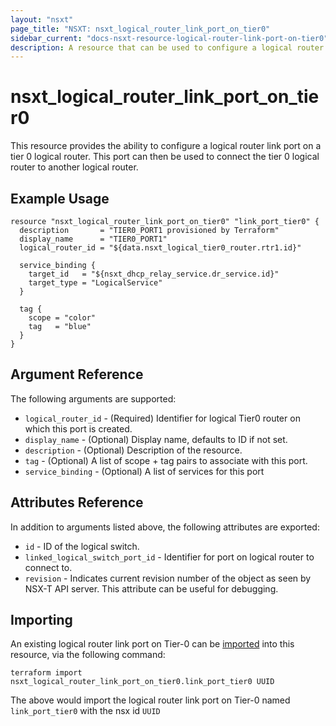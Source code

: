 ```yaml
---
layout: "nsxt"
page_title: "NSXT: nsxt_logical_router_link_port_on_tier0"
sidebar_current: "docs-nsxt-resource-logical-router-link-port-on-tier0"
description: A resource that can be used to configure a logical router link port on Tier-0 router in NSX.
---
```


# nsxt_logical_router_link_port_on_tier0

This resource provides the ability to configure a logical router link port on a tier 0 logical router. This port can then be used to connect the tier 0 logical router to another logical router.

## Example Usage

```hcl
resource "nsxt_logical_router_link_port_on_tier0" "link_port_tier0" {
  description       = "TIER0_PORT1 provisioned by Terraform"
  display_name      = "TIER0_PORT1"
  logical_router_id = "${data.nsxt_logical_tier0_router.rtr1.id}"

  service_binding {
    target_id   = "${nsxt_dhcp_relay_service.dr_service.id}"
    target_type = "LogicalService"
  }

  tag {
    scope = "color"
    tag   = "blue"
  }
}
```

## Argument Reference

The following arguments are supported:

* `logical_router_id` - (Required) Identifier for logical Tier0 router on which this port is created.
* `display_name` - (Optional) Display name, defaults to ID if not set.
* `description` - (Optional) Description of the resource.
* `tag` - (Optional) A list of scope + tag pairs to associate with this port.
* `service_binding` - (Optional) A list of services for this port

## Attributes Reference

In addition to arguments listed above, the following attributes are exported:

* `id` - ID of the logical switch.
* `linked_logical_switch_port_id` - Identifier for port on logical router to connect to.
* `revision` - Indicates current revision number of the object as seen by NSX-T API server. This attribute can be useful for debugging.

## Importing

An existing logical router link port on Tier-0 can be [imported][docs-import] into this resource, via the following command:

[docs-import]: /docs/import/index.html

```
terraform import nsxt_logical_router_link_port_on_tier0.link_port_tier0 UUID
```

The above would import the logical router link port on Tier-0 named `link_port_tier0` with the nsx id `UUID`
